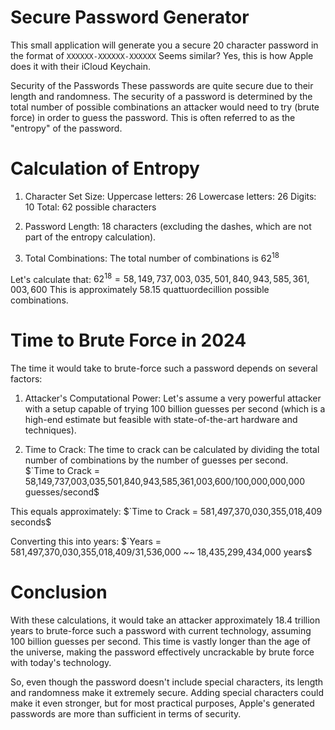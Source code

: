 # Secure Password Generator

This small application will generate you a secure 20 character password in the format of `XXXXXX-XXXXXX-XXXXXX`
Seems similar? Yes, this is how Apple does it with their iCloud Keychain.

Security of the Passwords
These passwords are quite secure due to their length and randomness. The security of a password is determined by the total number of possible combinations an attacker would need to try (brute force) in order to guess the password. This is often referred to as the "entropy" of the password.

# Calculation of Entropy

1. Character Set Size:
   Uppercase letters: 26
   Lowercase letters: 26
   Digits: 10
   Total: 62 possible characters

2. Password Length:
   18 characters (excluding the dashes, which are not part of the entropy calculation).

3. Total Combinations: The total number of combinations is $62^18$

Let's calculate that:
$62^18 = 58,149,737,003,035,501,840,943,585,361,003,600$
This is approximately 58.15 quattuordecillion possible combinations.

# Time to Brute Force in 2024

The time it would take to brute-force such a password depends on several factors:

1. Attacker's Computational Power:
   Let's assume a very powerful attacker with a setup capable of trying 100 billion guesses per second (which is a high-end estimate but feasible with state-of-the-art hardware and techniques).

2. Time to Crack:
   The time to crack can be calculated by dividing the total number of combinations by the number of guesses per second.
   $`Time to Crack = 58,149,737,003,035,501,840,943,585,361,003,600/100,000,000,000 guesses/second$

This equals approximately:
$`Time to Crack = 581,497,370,030,355,018,409 seconds$

Converting this into years:
$`Years = 581,497,370,030,355,018,409/31,536,000 ~~ 18,435,299,434,000 years$
​

# Conclusion

With these calculations, it would take an attacker approximately 18.4 trillion years to brute-force such a password with current technology, assuming 100 billion guesses per second. This time is vastly longer than the age of the universe, making the password effectively uncrackable by brute force with today's technology.

So, even though the password doesn't include special characters, its length and randomness make it extremely secure. Adding special characters could make it even stronger, but for most practical purposes, Apple's generated passwords are more than sufficient in terms of security.
